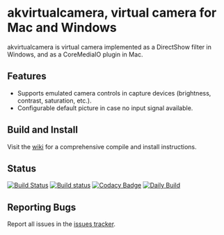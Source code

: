 # akvirtualcamera, virtual camera for Mac and Windows

akvirtualcamera is virtual camera implemented as a DirectShow filter in Windows, and as a CoreMediaIO plugin in Mac.

## Features ##

* Supports emulated camera controls in capture devices (brightness, contrast, saturation, etc.).
* Configurable default picture in case no input signal available.

## Build and Install ##

Visit the [wiki](https://github.com/webcamoid/akvirtualcamera/wiki) for a comprehensive compile and install instructions.

## Status ##

[![Build Status](https://travis-ci.org/webcamoid/akvirtualcamera.svg?branch=master)](https://travis-ci.org/webcamoid/akvirtualcamera)
[![Build status](https://ci.appveyor.com/api/projects/status/rwd4of9casmfmmys?svg=true)](https://ci.appveyor.com/project/hipersayanX/akvirtualcamera)
[![Codacy Badge](https://app.codacy.com/project/badge/Grade/1cee2645a3604633a506a203fb8c3161)](https://www.codacy.com/gh/webcamoid/akvirtualcamera?utm_source=github.com&amp;utm_medium=referral&amp;utm_content=webcamoid/akvirtualcamera&amp;utm_campaign=Badge_Grade)
[![Daily Build](https://api.bintray.com/packages/webcamoid/webcamoid/akvirtualcamera/images/download.svg?version=daily)](https://bintray.com/webcamoid/webcamoid/akvirtualcamera/daily)

## Reporting Bugs ##

Report all issues in the [issues tracker](http://github.com/webcamoid/akvirtualcamera/issues).
